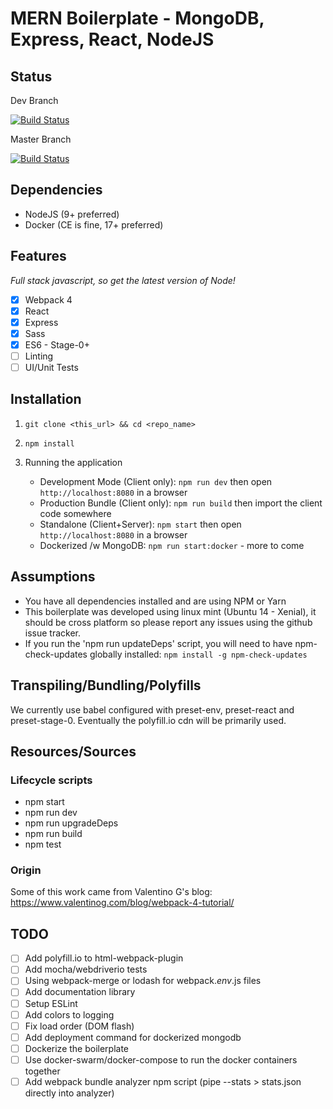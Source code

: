 # MERN Boilerplate - MongoDB, Express, React, NodeJS

## Status

Dev Branch

 [![Build Status](https://travis-ci.org/ConnerAiken/mern-boilerplate.svg?branch=dev)](https://travis-ci.org/ConnerAiken/mern-boilerplate)

Master Branch

 [![Build Status](https://travis-ci.org/ConnerAiken/mern-boilerplate.svg?branch=master)](https://travis-ci.org/ConnerAiken/mern-boilerplate)

## Dependencies 

- NodeJS (9+ preferred)
- Docker (CE is fine, 17+ preferred)

## Features

*Full stack javascript, so get the latest version of Node!*

- [X] Webpack 4
- [X] React 
- [X] Express
- [X] Sass
- [X] ES6 - Stage-0+
- [ ] Linting
- [ ] UI/Unit Tests

## Installation

1) `git clone <this_url> && cd <repo_name>`

2) `npm install`

3) Running the application
   - Development Mode (Client only): `npm run dev` then open `http://localhost:8080` in a browser
   - Production Bundle (Client only): `npm run build` then import the client code somewhere
   - Standalone (Client+Server): `npm start` then open `http://localhost:8080` in a browser
   - Dockerized /w MongoDB: `npm run start:docker` - more to come

## Assumptions

- You have all dependencies installed and are using NPM or Yarn
- This boilerplate was developed using linux mint (Ubuntu 14 - Xenial), it should be cross platform so please report any issues using the github issue tracker.
- If you run the 'npm run updateDeps' script, you will need to have npm-check-updates globally installed: `npm install -g npm-check-updates`   

## Transpiling/Bundling/Polyfills

We currently use babel configured with preset-env, preset-react and preset-stage-0. Eventually the polyfill.io cdn will be primarily used.

## Resources/Sources

### Lifecycle scripts

- npm start
- npm run dev
- npm run upgradeDeps
- npm run build
- npm test

### Origin
Some of this work came from Valentino G's blog: https://www.valentinog.com/blog/webpack-4-tutorial/ 

## TODO

- [ ] Add polyfill.io to html-webpack-plugin
- [ ] Add mocha/webdriverio tests
- [ ] Using webpack-merge or lodash for webpack.*env*.js files
- [ ] Add documentation library
- [ ] Setup ESLint
- [ ] Add colors to logging
- [ ] Fix load order (DOM flash)
- [ ] Add deployment command for dockerized mongodb
- [ ] Dockerize the boilerplate
- [ ] Use docker-swarm/docker-compose to run the docker containers together
- [ ] Add webpack bundle analyzer npm script (pipe --stats > stats.json directly into analyzer)
